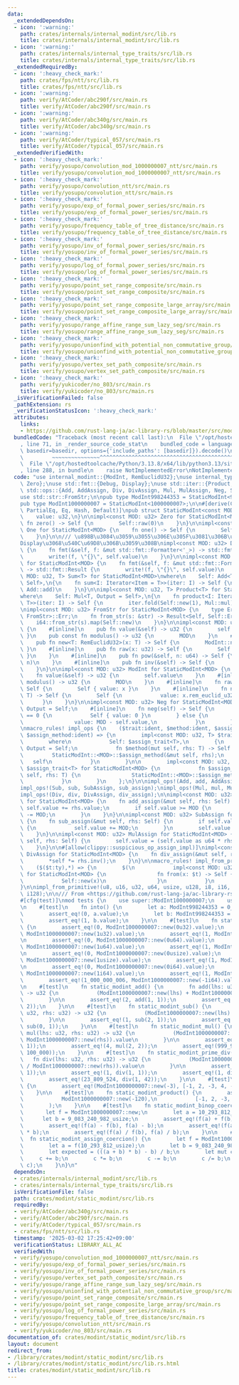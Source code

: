 ```yaml
---
data:
  _extendedDependsOn:
  - icon: ':warning:'
    path: crates/internals/internal_modint/src/lib.rs
    title: crates/internals/internal_modint/src/lib.rs
  - icon: ':warning:'
    path: crates/internals/internal_type_traits/src/lib.rs
    title: crates/internals/internal_type_traits/src/lib.rs
  _extendedRequiredBy:
  - icon: ':heavy_check_mark:'
    path: crates/fps/ntt/src/lib.rs
    title: crates/fps/ntt/src/lib.rs
  - icon: ':warning:'
    path: verify/AtCoder/abc290f/src/main.rs
    title: verify/AtCoder/abc290f/src/main.rs
  - icon: ':warning:'
    path: verify/AtCoder/abc340g/src/main.rs
    title: verify/AtCoder/abc340g/src/main.rs
  - icon: ':warning:'
    path: verify/AtCoder/typical_057/src/main.rs
    title: verify/AtCoder/typical_057/src/main.rs
  _extendedVerifiedWith:
  - icon: ':heavy_check_mark:'
    path: verify/yosupo/convolution_mod_1000000007_ntt/src/main.rs
    title: verify/yosupo/convolution_mod_1000000007_ntt/src/main.rs
  - icon: ':heavy_check_mark:'
    path: verify/yosupo/convolution_ntt/src/main.rs
    title: verify/yosupo/convolution_ntt/src/main.rs
  - icon: ':heavy_check_mark:'
    path: verify/yosupo/exp_of_formal_power_series/src/main.rs
    title: verify/yosupo/exp_of_formal_power_series/src/main.rs
  - icon: ':heavy_check_mark:'
    path: verify/yosupo/frequency_table_of_tree_distance/src/main.rs
    title: verify/yosupo/frequency_table_of_tree_distance/src/main.rs
  - icon: ':heavy_check_mark:'
    path: verify/yosupo/inv_of_formal_power_series/src/main.rs
    title: verify/yosupo/inv_of_formal_power_series/src/main.rs
  - icon: ':heavy_check_mark:'
    path: verify/yosupo/log_of_formal_power_series/src/main.rs
    title: verify/yosupo/log_of_formal_power_series/src/main.rs
  - icon: ':heavy_check_mark:'
    path: verify/yosupo/point_set_range_composite/src/main.rs
    title: verify/yosupo/point_set_range_composite/src/main.rs
  - icon: ':heavy_check_mark:'
    path: verify/yosupo/point_set_range_composite_large_array/src/main.rs
    title: verify/yosupo/point_set_range_composite_large_array/src/main.rs
  - icon: ':heavy_check_mark:'
    path: verify/yosupo/range_affine_range_sum_lazy_seg/src/main.rs
    title: verify/yosupo/range_affine_range_sum_lazy_seg/src/main.rs
  - icon: ':heavy_check_mark:'
    path: verify/yosupo/unionfind_with_potential_non_commutative_group/src/main.rs
    title: verify/yosupo/unionfind_with_potential_non_commutative_group/src/main.rs
  - icon: ':heavy_check_mark:'
    path: verify/yosupo/vertex_set_path_composite/src/main.rs
    title: verify/yosupo/vertex_set_path_composite/src/main.rs
  - icon: ':heavy_check_mark:'
    path: verify/yukicoder/no_803/src/main.rs
    title: verify/yukicoder/no_803/src/main.rs
  _isVerificationFailed: false
  _pathExtension: rs
  _verificationStatusIcon: ':heavy_check_mark:'
  attributes:
    links:
    - https://github.com/rust-lang-ja/ac-library-rs/blob/master/src/modint.rs
  bundledCode: "Traceback (most recent call last):\n  File \"/opt/hostedtoolcache/Python/3.13.8/x64/lib/python3.13/site-packages/onlinejudge_verify/documentation/build.py\"\
    , line 71, in _render_source_code_stat\n    bundled_code = language.bundle(stat.path,\
    \ basedir=basedir, options={'include_paths': [basedir]}).decode()\n          \
    \         ~~~~~~~~~~~~~~~^^^^^^^^^^^^^^^^^^^^^^^^^^^^^^^^^^^^^^^^^^^^^^^^^^^^^^^^^^^^^^^^^^\n\
    \  File \"/opt/hostedtoolcache/Python/3.13.8/x64/lib/python3.13/site-packages/onlinejudge_verify/languages/rust.py\"\
    , line 288, in bundle\n    raise NotImplementedError\nNotImplementedError\n"
  code: "use internal_modint::{ModInt, RemEuclidU32};\nuse internal_type_traits::{One,\
    \ Zero};\nuse std::fmt::{Debug, Display};\nuse std::iter::{Product, Sum};\nuse\
    \ std::ops::{Add, AddAssign, Div, DivAssign, Mul, MulAssign, Neg, Sub, SubAssign};\n\
    use std::str::FromStr;\n\npub type ModInt998244353 = StaticModInt<998244353>;\n\
    pub type ModInt1000000007 = StaticModInt<1000000007>;\n\n#[derive(Clone, Copy,\
    \ PartialEq, Eq, Hash, Default)]\npub struct StaticModInt<const MOD: u32> {\n\
    \    value: u32,\n}\n\nimpl<const MOD: u32> Zero for StaticModInt<MOD> {\n   \
    \ fn zero() -> Self {\n        Self::raw(0)\n    }\n}\n\nimpl<const MOD: u32>\
    \ One for StaticModInt<MOD> {\n    fn one() -> Self {\n        Self::new(1)\n\
    \    }\n}\n\n/// \u898B\u3084\u3059\u3055\u306E\u305F\u3081\u306B\u3001Debug\u306F\
    Display\u3068\u540C\u69D8\u306B\u3059\u308B\nimpl<const MOD: u32> Debug for StaticModInt<MOD>\
    \ {\n    fn fmt(&self, f: &mut std::fmt::Formatter<'_>) -> std::fmt::Result {\n\
    \        write!(f, \"{}\", self.value)\n    }\n}\n\nimpl<const MOD: u32> Display\
    \ for StaticModInt<MOD> {\n    fn fmt(&self, f: &mut std::fmt::Formatter<'_>)\
    \ -> std::fmt::Result {\n        write!(f, \"{}\", self.value)\n    }\n}\n\nimpl<const\
    \ MOD: u32, T> Sum<T> for StaticModInt<MOD>\nwhere\n    Self: Add<T, Output =\
    \ Self>,\n{\n    fn sum<I: Iterator<Item = T>>(iter: I) -> Self {\n        iter.fold(Self::raw(0),\
    \ Add::add)\n    }\n}\n\nimpl<const MOD: u32, T> Product<T> for StaticModInt<MOD>\n\
    where\n    Self: Mul<T, Output = Self>,\n{\n    fn product<I: Iterator<Item =\
    \ T>>(iter: I) -> Self {\n        iter.fold(Self::new(1), Mul::mul)\n    }\n}\n\
    \nimpl<const MOD: u32> FromStr for StaticModInt<MOD> {\n    type Err = <i64 as\
    \ FromStr>::Err;\n    fn from_str(s: &str) -> Result<Self, Self::Err> {\n    \
    \    i64::from_str(s).map(Self::new)\n    }\n}\n\nimpl<const MOD: u32> StaticModInt<MOD>\
    \ {\n    #[inline]\n    pub fn value(&self) -> u32 {\n        self.value\n   \
    \ }\n    pub const fn modulus() -> u32 {\n        MOD\n    }\n    #[inline]\n\
    \    pub fn new<T: RemEuclidU32>(x: T) -> Self {\n        ModInt::new(x)\n   \
    \ }\n    #[inline]\n    pub fn raw(x: u32) -> Self {\n        Self { value: x\
    \ }\n    }\n    #[inline]\n    pub fn pow(&self, n: u64) -> Self {\n        ModInt::pow(self,\
    \ n)\n    }\n    #[inline]\n    pub fn inv(&self) -> Self {\n        ModInt::inv(self)\n\
    \    }\n}\n\nimpl<const MOD: u32> ModInt for StaticModInt<MOD> {\n    #[inline]\n\
    \    fn value(&self) -> u32 {\n        self.value\n    }\n    #[inline]\n    fn\
    \ modulus() -> u32 {\n        MOD\n    }\n    #[inline]\n    fn raw(x: u32) ->\
    \ Self {\n        Self { value: x }\n    }\n    #[inline]\n    fn new<T: RemEuclidU32>(x:\
    \ T) -> Self {\n        Self {\n            value: x.rem_euclid_u32(MOD),\n  \
    \      }\n    }\n}\n\nimpl<const MOD: u32> Neg for StaticModInt<MOD> {\n    type\
    \ Output = Self;\n    #[inline]\n    fn neg(self) -> Self {\n        if self.value\
    \ == 0 {\n            Self { value: 0 }\n        } else {\n            Self {\n\
    \                value: MOD - self.value,\n            }\n        }\n    }\n}\n\
    \nmacro_rules! impl_ops {\n    ($trait:ident, $method:ident, $assign_trait:ident,\
    \ $assign_method:ident) => {\n        impl<const MOD: u32, T> $trait<T> for StaticModInt<MOD>\n\
    \        where\n            Self: $assign_trait<T>,\n        {\n            type\
    \ Output = Self;\n            fn $method(mut self, rhs: T) -> Self {\n       \
    \         StaticModInt::<MOD>::$assign_method(&mut self, rhs);\n             \
    \   self\n            }\n        }\n\n        impl<const MOD: u32, T: RemEuclidU32>\
    \ $assign_trait<T> for StaticModInt<MOD> {\n            fn $assign_method(&mut\
    \ self, rhs: T) {\n                StaticModInt::<MOD>::$assign_method(self, Self::new(rhs));\n\
    \            }\n        }\n    };\n}\n\nimpl_ops!(Add, add, AddAssign, add_assign);\n\
    impl_ops!(Sub, sub, SubAssign, sub_assign);\nimpl_ops!(Mul, mul, MulAssign, mul_assign);\n\
    impl_ops!(Div, div, DivAssign, div_assign);\n\nimpl<const MOD: u32> AddAssign\
    \ for StaticModInt<MOD> {\n    fn add_assign(&mut self, rhs: Self) {\n       \
    \ self.value += rhs.value;\n        if self.value >= MOD {\n            self.value\
    \ -= MOD;\n        }\n    }\n}\n\nimpl<const MOD: u32> SubAssign for StaticModInt<MOD>\
    \ {\n    fn sub_assign(&mut self, rhs: Self) {\n        if self.value < rhs.value\
    \ {\n            self.value += MOD;\n        }\n        self.value -= rhs.value;\n\
    \    }\n}\n\nimpl<const MOD: u32> MulAssign for StaticModInt<MOD> {\n    fn mul_assign(&mut\
    \ self, rhs: Self) {\n        self.value = (self.value as u64 * rhs.value as u64).rem_euclid_u32(MOD);\n\
    \    }\n}\n\n#[allow(clippy::suspicious_op_assign_impl)]\nimpl<const MOD: u32>\
    \ DivAssign for StaticModInt<MOD> {\n    fn div_assign(&mut self, rhs: Self) {\n\
    \        *self *= rhs.inv();\n    }\n}\n\nmacro_rules! impl_from_primitive {\n\
    \    ($($t:ty),*) => {\n        $(\n            impl<const MOD: u32> From<$t>\
    \ for StaticModInt<MOD> {\n                fn from(x: $t) -> Self {\n        \
    \            Self::new(x)\n                }\n            }\n        )*\n    };\n\
    }\n\nimpl_from_primitive!(u8, u16, u32, u64, usize, u128, i8, i16, i32, i64, isize,\
    \ i128);\n\n/// From <https://github.com/rust-lang-ja/ac-library-rs/blob/master/src/modint.rs>\n\
    #[cfg(test)]\nmod tests {\n    use super::ModInt1000000007;\n    use super::ModInt998244353;\n\
    \n    #[test]\n    fn into() {\n        let a: ModInt998244353 = 0_usize.into();\n\
    \        assert_eq!(0, a.value);\n        let b: ModInt998244353 = 998244354_usize.into();\n\
    \        assert_eq!(1, b.value);\n    }\n\n    #[test]\n    fn static_modint_new()\
    \ {\n        assert_eq!(0, ModInt1000000007::new(0u32).value);\n        assert_eq!(1,\
    \ ModInt1000000007::new(1u32).value);\n        assert_eq!(1, ModInt1000000007::new(1_000_000_008u32).value);\n\
    \n        assert_eq!(0, ModInt1000000007::new(0u64).value);\n        assert_eq!(1,\
    \ ModInt1000000007::new(1u64).value);\n        assert_eq!(1, ModInt1000000007::new(1_000_000_008u64).value);\n\
    \n        assert_eq!(0, ModInt1000000007::new(0usize).value);\n        assert_eq!(1,\
    \ ModInt1000000007::new(1usize).value);\n        assert_eq!(1, ModInt1000000007::new(1_000_000_008usize).value);\n\
    \n        assert_eq!(0, ModInt1000000007::new(0i64).value);\n        assert_eq!(1,\
    \ ModInt1000000007::new(1i64).value);\n        assert_eq!(1, ModInt1000000007::new(1_000_000_008i64).value);\n\
    \        assert_eq!(1_000_000_006, ModInt1000000007::new(-1i64).value);\n    }\n\
    \n    #[test]\n    fn static_modint_add() {\n        fn add(lhs: u32, rhs: u32)\
    \ -> u32 {\n            (ModInt1000000007::new(lhs) + ModInt1000000007::new(rhs)).value\n\
    \        }\n\n        assert_eq!(2, add(1, 1));\n        assert_eq!(1, add(1_000_000_006,\
    \ 2));\n    }\n\n    #[test]\n    fn static_modint_sub() {\n        fn sub(lhs:\
    \ u32, rhs: u32) -> u32 {\n            (ModInt1000000007::new(lhs) - ModInt1000000007::new(rhs)).value\n\
    \        }\n\n        assert_eq!(1, sub(2, 1));\n        assert_eq!(1_000_000_006,\
    \ sub(0, 1));\n    }\n\n    #[test]\n    fn static_modint_mul() {\n        fn\
    \ mul(lhs: u32, rhs: u32) -> u32 {\n            (ModInt1000000007::new(lhs) *\
    \ ModInt1000000007::new(rhs)).value\n        }\n\n        assert_eq!(1, mul(1,\
    \ 1));\n        assert_eq!(4, mul(2, 2));\n        assert_eq!(999_999_937, mul(100_000,\
    \ 100_000));\n    }\n\n    #[test]\n    fn static_modint_prime_div() {\n     \
    \   fn div(lhs: u32, rhs: u32) -> u32 {\n            (ModInt1000000007::new(lhs)\
    \ / ModInt1000000007::new(rhs)).value\n        }\n\n        assert_eq!(0, div(0,\
    \ 1));\n        assert_eq!(1, div(1, 1));\n        assert_eq!(1, div(2, 2));\n\
    \        assert_eq!(23_809_524, div(1, 42));\n    }\n\n    #[test]\n    fn static_modint_sum()\
    \ {\n        assert_eq!(ModInt1000000007::new(-3), [-1, 2, -3, 4, -5].iter().sum());\n\
    \    }\n\n    #[test]\n    fn static_modint_product() {\n        assert_eq!(\n\
    \            ModInt1000000007::new(-120),\n            [-1, 2, -3, 4, -5].iter().product()\n\
    \        );\n    }\n\n    #[test]\n    fn static_modint_binop_coercion() {\n \
    \       let f = ModInt1000000007::new;\n        let a = 10_293_812_usize;\n  \
    \      let b = 9_083_240_982_usize;\n        assert_eq!(f(a) + f(b), f(a) + b);\n\
    \        assert_eq!(f(a) - f(b), f(a) - b);\n        assert_eq!(f(a) * f(b), f(a)\
    \ * b);\n        assert_eq!(f(a) / f(b), f(a) / b);\n    }\n\n    #[test]\n  \
    \  fn static_modint_assign_coercion() {\n        let f = ModInt1000000007::new;\n\
    \        let a = f(10_293_812_usize);\n        let b = 9_083_240_982_usize;\n\
    \        let expected = (((a + b) * b) - b) / b;\n        let mut c = a;\n   \
    \     c += b;\n        c *= b;\n        c -= b;\n        c /= b;\n        assert_eq!(expected,\
    \ c);\n    }\n}\n"
  dependsOn:
  - crates/internals/internal_modint/src/lib.rs
  - crates/internals/internal_type_traits/src/lib.rs
  isVerificationFile: false
  path: crates/modint/static_modint/src/lib.rs
  requiredBy:
  - verify/AtCoder/abc340g/src/main.rs
  - verify/AtCoder/abc290f/src/main.rs
  - verify/AtCoder/typical_057/src/main.rs
  - crates/fps/ntt/src/lib.rs
  timestamp: '2025-03-02 17:25:42+09:00'
  verificationStatus: LIBRARY_ALL_AC
  verifiedWith:
  - verify/yosupo/convolution_mod_1000000007_ntt/src/main.rs
  - verify/yosupo/exp_of_formal_power_series/src/main.rs
  - verify/yosupo/inv_of_formal_power_series/src/main.rs
  - verify/yosupo/vertex_set_path_composite/src/main.rs
  - verify/yosupo/range_affine_range_sum_lazy_seg/src/main.rs
  - verify/yosupo/unionfind_with_potential_non_commutative_group/src/main.rs
  - verify/yosupo/point_set_range_composite/src/main.rs
  - verify/yosupo/point_set_range_composite_large_array/src/main.rs
  - verify/yosupo/log_of_formal_power_series/src/main.rs
  - verify/yosupo/frequency_table_of_tree_distance/src/main.rs
  - verify/yosupo/convolution_ntt/src/main.rs
  - verify/yukicoder/no_803/src/main.rs
documentation_of: crates/modint/static_modint/src/lib.rs
layout: document
redirect_from:
- /library/crates/modint/static_modint/src/lib.rs
- /library/crates/modint/static_modint/src/lib.rs.html
title: crates/modint/static_modint/src/lib.rs
---
```

